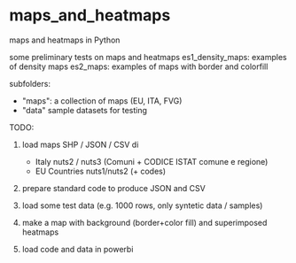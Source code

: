 # maps_and_heatmaps
maps and heatmaps in Python

some preliminary tests on maps and heatmaps
es1_density_maps: examples of density maps 
es2_maps: examples of maps with border and colorfill

subfolders:
* "maps": a collection of maps (EU, ITA, FVG)
* "data" sample datasets for testing

TODO:

1. load maps SHP / JSON / CSV di 
    * Italy nuts2 / nuts3 (Comuni + CODICE ISTAT comune e regione)
    * EU Countries nuts1/nuts2 (+ codes)

2. prepare standard code to produce JSON and CSV

3. load some test data (e.g. 1000 rows, only syntetic data / samples)

4. make a map with background (border+color fill) and superimposed heatmaps

5. load code and data in powerbi
